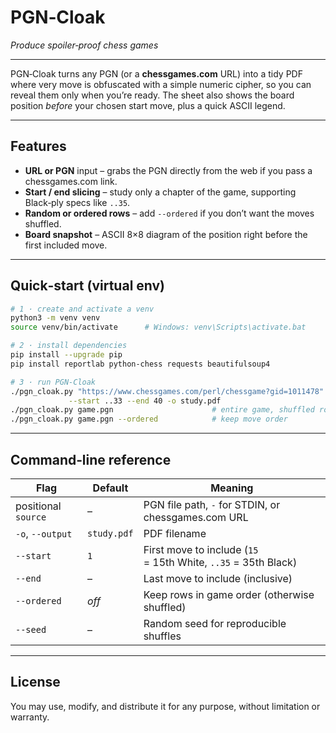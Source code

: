 # PGN‑Cloak

*Produce spoiler‑proof chess games*

---

PGN‑Cloak turns any PGN (or a **chessgames.com** URL) into a tidy PDF
where very move is obfuscated with a simple numeric cipher, so you can 
reveal them only when you’re ready.  The sheet also shows the board 
position *before* your chosen start move, plus a quick ASCII legend.

---

## Features

* **URL or PGN** input – grabs the PGN directly from the web if you pass a
  chessgames.com link.
* **Start / end slicing** – study only a chapter of the game, supporting
  Black‑ply specs like `..35`.
* **Random or ordered rows** – add `--ordered` if you don’t want the moves
  shuffled.
* **Board snapshot** – ASCII 8×8 diagram of the position right before
  the first included move.

---

## Quick‑start (virtual env)

```bash
# 1 · create and activate a venv
python3 -m venv venv
source venv/bin/activate      # Windows: venv\Scripts\activate.bat

# 2 · install dependencies 
pip install --upgrade pip
pip install reportlab python-chess requests beautifulsoup4

# 3 · run PGN‑Cloak
./pgn_cloak.py "https://www.chessgames.com/perl/chessgame?gid=1011478" \
             --start ..33 --end 40 -o study.pdf
./pgn_cloak.py game.pgn                      # entire game, shuffled rows
./pgn_cloak.py game.pgn --ordered            # keep move order
```



---

## Command‑line reference

| Flag | Default | Meaning |
|------|---------|---------|
| positional `source` | – | PGN file path, `-` for STDIN, or chessgames.com URL |
| `-o`, `--output`    | `study.pdf` | PDF filename |
| `--start`           | `1`  | First move to include (`15` = 15th White, `..35` = 35th Black) |
| `--end`             | – | Last move to include (inclusive) |
| `--ordered`         | *off* | Keep rows in game order (otherwise shuffled) |
| `--seed`            | – | Random seed for reproducible shuffles |

---

## License

You may use, modify, and distribute it for any purpose, without limitation or
warranty.

